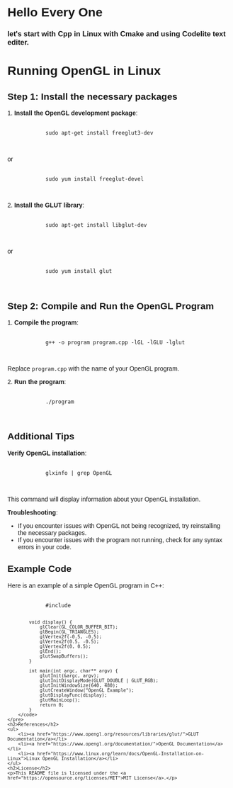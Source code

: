 <H1>Hello  Every One </H1>
<h3>let's start with Cpp in Linux with Cmake and using Codelite text editer.</h3>




<!DOCTYPE html>
<html>
<head>
    <title>Running OpenGL in Linux</title>
    <style>
        body {
            font-family: Arial, sans-serif;
        }
    </style>
</head>
<body>
    <h1>Running OpenGL in Linux</h1>
    <h2>Step 1: Install the necessary packages</h2>
    <p>1. <strong>Install the OpenGL development package</strong>:</p>
    <pre>
        <code>
            sudo apt-get install freeglut3-dev
        </code>
    </pre>
    <p>or</p>
    <pre>
        <code>
            sudo yum install freeglut-devel
        </code>
    </pre>
    <p>2. <strong>Install the GLUT library</strong>:</p>
    <pre>
        <code>
            sudo apt-get install libglut-dev
        </code>
    </pre>
    <p>or</p>
    <pre>
        <code>
            sudo yum install glut
        </code>
    </pre>
    <h2>Step 2: Compile and Run the OpenGL Program</h2>
    <p>1. <strong>Compile the program</strong>:</p>
    <pre>
        <code>
            g++ -o program program.cpp -lGL -lGLU -lglut
        </code>
    </pre>
    <p>Replace <code>program.cpp</code> with the name of your OpenGL program.</p>
    <p>2. <strong>Run the program</strong>:</p>
    <pre>
        <code>
            ./program
        </code>
    </pre>
    <h2>Additional Tips</h2>
    <p><strong>Verify OpenGL installation</strong>:</p>
    <pre>
        <code>
            glxinfo | grep OpenGL
        </code>
    </pre>
    <p>This command will display information about your OpenGL installation.</p>
    <p><strong>Troubleshooting</strong>:</p>
    <ul>
        <li>If you encounter issues with OpenGL not being recognized, try reinstalling the necessary packages.</li>
        <li>If you encounter issues with the program not running, check for any syntax errors in your code.</li>
    </ul>
    <h2>Example Code</h2>
    <p>Here is an example of a simple OpenGL program in C++:</p>
    <pre>
        <code>
            #include <GL/glut.h>

            void display() {
                glClear(GL_COLOR_BUFFER_BIT);
                glBegin(GL_TRIANGLES);
                glVertex2f(-0.5, -0.5);
                glVertex2f(0.5, -0.5);
                glVertex2f(0, 0.5);
                glEnd();
                glutSwapBuffers();
            }

            int main(int argc, char** argv) {
                glutInit(&argc, argv);
                glutInitDisplayMode(GLUT_DOUBLE | GLUT_RGB);
                glutInitWindowSize(640, 480);
                glutCreateWindow("OpenGL Example");
                glutDisplayFunc(display);
                glutMainLoop();
                return 0;
            }
        </code>
    </pre>
    <h2>References</h2>
    <ul>
        <li><a href="https://www.opengl.org/resources/libraries/glut/">GLUT Documentation</a></li>
        <li><a href="https://www.opengl.org/documentation/">OpenGL Documentation</a></li>
        <li><a href="https://www.linux.org/learn/docs/OpenGL-Installation-on-Linux">Linux OpenGL Installation</a></li>
    </ul>
    <h2>License</h2>
    <p>This README file is licensed under the <a href="https://opensource.org/licenses/MIT">MIT License</a>.</p>
</body>
</html>
